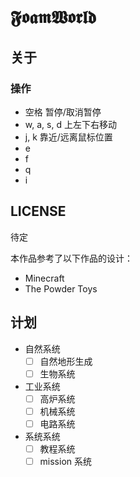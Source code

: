 # 𝕱𝖔𝖆𝖒𝖂𝖔𝖗𝖑𝖉
## 关于
### 操作
* 空格 暂停/取消暂停
* w, a, s, d 上左下右移动
* j, k 靠近/远离鼠标位置
* e
* f
* q
* i

## LICENSE
待定

本作品参考了以下作品的设计：
* Minecraft
* The Powder Toys

## 计划
- 自然系统
	- [ ] 自然地形生成
	- [ ] 生物系统
- 工业系统
	- [ ] 高炉系统
	- [ ] 机械系统
	- [ ] 电路系统
- 系统系统
	- [ ] 教程系统
	- [ ] mission 系统
